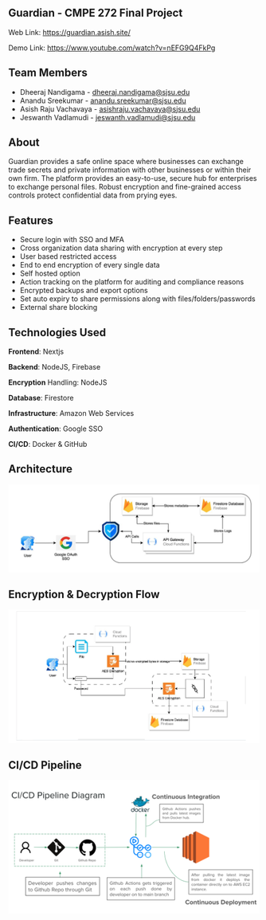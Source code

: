 ## Guardian - CMPE 272 Final Project


Web Link: https://guardian.asish.site/

Demo Link: https://www.youtube.com/watch?v=nEFG9Q4FkPg

## Team Members
- Dheeraj Nandigama -    dheeraj.nandigama@sjsu.edu
- Anandu Sreekumar   -  anandu.sreekumar@sjsu.edu
- Asish Raju Vachavaya  - asishraju.vachavaya@sjsu.edu  
- Jeswanth Vadlamudi - jeswanth.vadlamudi@sjsu.edu




## About
Guardian provides a safe online space where businesses can exchange trade secrets and private information with other businesses or within their own firm. 
The platform provides an easy-to-use, secure hub for enterprises to exchange personal files. Robust encryption and fine-grained access controls protect confidential data from prying eyes.

## Features

- Secure login with SSO and MFA
- Cross organization data sharing with encryption at every step
- User based restricted access
- End to end encryption of every single data
- Self hosted option
- Action tracking on the platform for auditing and compliance reasons
- Encrypted backups and export options
- Set auto expiry to share permissions along with files/folders/passwords
- External share blocking

## Technologies Used

**Frontend**: Nextjs

**Backend**: NodeJS, Firebase

**Encryption** Handling: NodeJS

**Database**: Firestore

**Infrastructure**: Amazon Web Services

**Authentication**: Google SSO

**CI/CD**: Docker  & GitHub


## Architecture
![](./.github/arch.png)

## Encryption & Decryption Flow
![](./.github/enc.png)

## CI/CD Pipeline
![](./.github/cicd.png)
